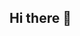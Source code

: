 ## Hi there 👋

<!--
**trv-hoang/trv-hoang** is a ✨ _special_ ✨ repository because its `README.md` (this file) appears on your GitHub profile.

- 🌱 I’m currently learning Information of Technology at UIT - HCM
- 🤔 I’m looking for help with improving my coding skills
- 💬 Ask me about what I can learn more from you
- 📫 How to reach me: [...](https://www.linkedin.com/in/trvhoang-iwnl/)
- 😄 Pronouns: he/him
- ⚡ Fun fact: I'm aan introvert :(
